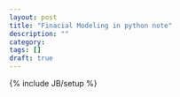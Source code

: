 ```yaml
---
layout: post
title: "Finacial Modeling in python note"
description: ""
category: 
tags: []
draft: true
---
```

{% include JB/setup %}
